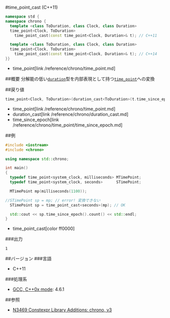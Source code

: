 #time_point_cast (C++11)
```cpp
namespace std {
namespace chrono {
  template <class ToDuration, class Clock, class Duration>
  time_point<Clock, ToDuration>
    time_point_cast(const time_point<Clock, Duration>& t); // C++11

  template <class ToDuration, class Clock, class Duration>
  time_point<Clock, ToDuration>
    time_point_cast(const time_point<Clock, Duration>& t); // C++14
}}
```
* time_point[link /reference/chrono/time_point.md]

##概要
分解能の低い[`duration`](/reference/chrono/duration.md)型を内部表現として持つ[`time_point`](/reference/chrono/time_point.md)への変換


##戻り値
```cpp
time_point<Clock, ToDuration>(duration_cast<ToDuration>(t.time_since_epoch()));
```
* time_point[link /reference/chrono/time_point.md]
* duration_cast[link /reference/chrono/duration_cast.md]
* time_since_epoch[link /reference/chrono/time_point/time_since_epoch.md]

##例
```cpp
#include <iostream>
#include <chrono>

using namespace std::chrono;

int main()
{
  typedef time_point<system_clock, milliseconds> MTimePoint;
  typedef time_point<system_clock, seconds>      STimePoint;

  MTimePoint mp(milliseconds(1100));

//STimePoint sp = mp; // error! 変換できない
  STimePoint sp = time_point_cast<seconds>(mp); // OK

  std::cout << sp.time_since_epoch().count() << std::endl;
}
```
* time_point_cast[color ff0000]

###出力
```
1
```

##バージョン
###言語
- C++11

###処理系
- [GCC, C++0x mode](/implementation.md#gcc): 4.6.1


##参照
- [N3469 Constexpr Library Additions: chrono, v3](http://www.open-std.org/jtc1/sc22/wg21/docs/papers/2012/n3469.html)

